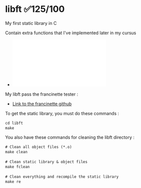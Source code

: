 # libft ✅125/100
My first static library in C

Contain extra functions that I've implemented later in my cursus

- ![libft subject](fr.libft.subject.pdf)

My libft pass the francinette tester :
- [Link to the francinette github](https://github.com/xicodomingues/francinette)

To get the static library, you must do these commands :
```shell
cd libft
make
```

You also have these commands for cleaning the libft directory :
```shell
# Clean all object files (*.o)
make clean

# Clean static library & object files
make fclean

# Clean everything and recompile the static library
make re
```
